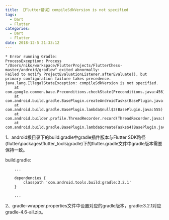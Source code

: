 ```yaml
---
title: 【Flutter错误】compileSdkVersion is not specified
tags:
  - Dart
  - Flutter
categories:
  - Dart
  - Flutter
date: 2018-12-5 21:33:12
---
```


```
* Error running Gradle:
ProcessException: Process "/Users/niko/workspace/FlutterProjects/FlutterChess-master/android/gradlew" exited abnormally:
Failed to notify ProjectEvaluationListener.afterEvaluate(), but primary configuration failure takes precedence.
java.lang.IllegalStateException: compileSdkVersion is not specified.
	at com.google.common.base.Preconditions.checkState(Preconditions.java:456)
	at com.android.build.gradle.BasePlugin.createAndroidTasks(BasePlugin.java:590)
	at com.android.build.gradle.BasePlugin.lambda$null$3(BasePlugin.java:555)
	at com.android.builder.profile.ThreadRecorder.record(ThreadRecorder.java:81)
	at com.android.build.gradle.BasePlugin.lambda$createTasks$4(BasePlugin.java:551)
```

1、android根目录下的build.gradle中gradle插件版本与Flutter SDK路径(flutter\packages\flutter_tools\gradle)下的flutter.gradle文件中gradle版本需要保持一致。

build.gradle:
```
    ...

    dependencies {
        classpath 'com.android.tools.build:gradle:3.2.1'
    }

    ...
```

2、gradle-wrapper.properties文件中设置对应的gradle版本，gradle:3.2.1对应gradle-4.6-all.zip。
